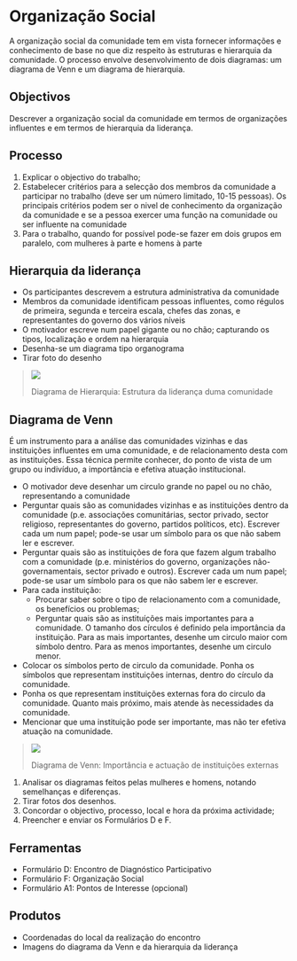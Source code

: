 # Organização Social

A organização social da comunidade tem em vista fornecer informações e conhecimento de base no que diz respeito às estruturas e hierarquia da comunidade. O processo envolve desenvolvimento de dois diagramas: um diagrama de Venn e um diagrama de hierarquia.

## Objectivos

Descrever a organização social da comunidade em termos de organizações influentes e em termos de hierarquia da liderança.

## Processo

1. Explicar o objectivo do trabalho;
2. Estabelecer critérios para a selecção dos membros da comunidade a participar no trabalho \(deve ser um número limitado, 10-15 pessoas\). Os principais critérios podem ser o nivel de conhecimento da organização da comunidade e se a pessoa exercer uma função na comunidade ou ser influente na comunidade
3. Para o trabalho, quando for possível pode-se fazer em dois grupos em paralelo, com mulheres à parte e homens à parte

## Hierarquia da liderança

* Os participantes descrevem a estrutura administrativa da comunidade
* Membros da comunidade identificam pessoas influentes, como régulos de primeira, segunda e terceira escala, chefes das zonas, e representantes do governo dos vários níveis
* O motivador escreve num papel gigante ou no chão; capturando os tipos, localização e ordem na hierarquia
* Desenha-se um diagrama tipo organograma
* Tirar foto do desenho

> ![](../../.gitbook/assets/venn_diag_orgsoc.jpg)
>
> Diagrama de Hierarquia: Estrutura da liderança duma comunidade

## Diagrama de Venn

É um instrumento para a análise das comunidades vizinhas e das instituições influentes em uma comunidade, e de relacionamento desta com as instituições. Essa técnica permite conhecer, do ponto de vista de um grupo ou indivíduo, a importância e efetiva atuação institucional.

* O motivador deve desenhar um circulo grande no papel ou no chão, representando a comunidade
* Perguntar quais são as comunidades vizinhas e as instituições dentro da comunidade \(p.e. associações comunitárias, sector privado, sector religioso, representantes do governo, partidos políticos, etc\). Escrever cada um num papel; pode-se usar um símbolo para os que não sabem ler e escrever.
* Perguntar quais são as instituições de fora que fazem algum trabalho com a comunidade \(p.e. ministérios do governo, organizações não-governamentais, sector privado e outros\). Escrever cada um num papel; pode-se usar um símbolo para os que não sabem ler e escrever.
* Para cada instituição:
  * Procurar saber sobre o tipo de relacionamento com a comunidade, os benefícios ou problemas;
  * Perguntar quais são as instituíções mais importantes para a comunidade. O tamanho dos círculos é definido pela importância da instituição. Para as mais importantes, desenhe um circulo maior com símbolo dentro. Para as menos importantes, desenhe um circulo menor.
* Colocar os símbolos perto de circulo da comunidade. Ponha os símbolos que representam instituições internas, dentro do círculo da comunidade.
* Ponha os que representam instituições externas fora do circulo da comunidade. Quanto mais próximo, mais atende às necessidades da comunidade.
* Mencionar que uma instituição pode ser importante, mas não ter efetiva atuação na comunidade.

> ![](../../.gitbook/assets/venn_diag_orgsoc1.jpg)
>
> Diagrama de Venn: Importância e actuação de instituições externas

1. Analisar os diagramas feitos pelas mulheres e homens, notando semelhanças e diferenças.
2. Tirar fotos dos desenhos.
3. Concordar o objectivo, processo, local e hora da próxima actividade;
4. Preencher e enviar os Formulários D e F.

## Ferramentas

* Formulário D: Encontro de Diagnóstico Participativo
* Formulário F: Organização Social
* Formulário A1: Pontos de Interesse \(opcional\)

## Produtos

* Coordenadas do local da realização do encontro
* Imagens do diagrama da Venn e da hierarquia da liderança

